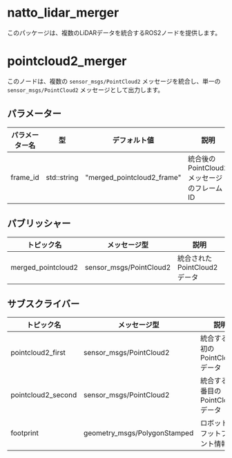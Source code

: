 # natto_lidar_merger
このパッケージは、複数のLiDARデータを統合するROS2ノードを提供します。

# pointcloud2_merger
このノードは、複数の `sensor_msgs/PointCloud2` メッセージを統合し、単一の `sensor_msgs/PointCloud2` メッセージとして出力します。

## パラメーター
| パラメーター名 | 型 | デフォルト値 | 説明 |
| - | - | - | - |
| frame_id | std::string | "merged_pointcloud2_frame" | 統合後のPointCloud2メッセージのフレームID |

## パブリッシャー
| トピック名 | メッセージ型 | 説明 |
| - | - | - |
| merged_pointcloud2 | sensor_msgs/PointCloud2 | 統合されたPointCloud2データ |

## サブスクライバー
| トピック名 | メッセージ型 | 説明 |
| - | - | - |
| pointcloud2_first | sensor_msgs/PointCloud2 | 統合する最初のPointCloud2データ |
| pointcloud2_second | sensor_msgs/PointCloud2 | 統合する二番目のPointCloud2データ |
| footprint | geometry_msgs/PolygonStamped | ロボットのフットプリント情報 |
